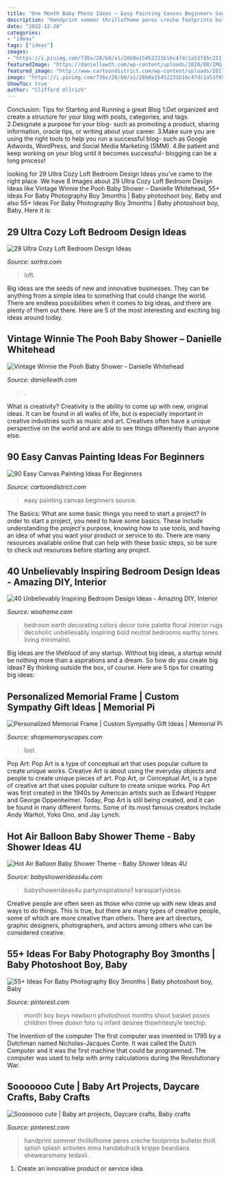 ```yaml
---
title: "One Month Baby Photo Ideas ~ Easy Painting Canvas Beginners Source"
description: "Handprint sommer thrillofhome peres creche footprints bulletin thrill splish splash activites inma handabdruck krippe beardians shewearsmany tedavii"
date: "2022-12-28"
categories:
- "ideas"
tags: ["ideas"]
images:
- "https://i.pinimg.com/736x/28/b0/a1/28b0a15452231b16c47dc1a53f85c211.jpg"
featuredImage: "https://daniellewth.com/wp-content/uploads/2020/08/IMG_6112-1024x1536.jpg"
featured_image: "http://www.cartoondistrict.com/wp-content/uploads/2017/06/Easy-Canvas-Painting-Ideas-For-Beginners15-1.jpg"
image: "https://i.pinimg.com/736x/28/b0/a1/28b0a15452231b16c47dc1a53f85c211.jpg"
ShowToc: true
author: "Clifford Ullrich"
---
```



Conclusion: Tips for Starting and Running a great Blog
1.Get organized and create a structure for your blog with posts, categories, and tags.
2.Designate a purpose for your blog- such as promoting a product, sharing information, oracle tips, or writing about your career. 
3.Make sure you are using the right tools to help you run a successful blog- such as Google Adwords, WordPress, and Social Media Marketing (SMM). 
4.Be patient and keep working on your blog until it becomes successful- blogging can be a long process!

	

		
looking for 29 Ultra Cozy Loft Bedroom Design Ideas you've came to the right place. We have 8 Images about 29 Ultra Cozy Loft Bedroom Design Ideas like Vintage Winnie the Pooh Baby Shower – Danielle Whitehead, 55+ Ideas For Baby Photography Boy 3months | Baby photoshoot boy, Baby and also 55+ Ideas For Baby Photography Boy 3months | Baby photoshoot boy, Baby. Here it is:
		
    
## 29 Ultra Cozy Loft Bedroom Design Ideas

<img loading=lazy src="https://www.sortra.com/wp-content/uploads/2014/11/loft-bedroom-design22.jpg" onerror="this.onerror=null;this.src='https://tse1.mm.bing.net/th?id=OIP.aQ071kTJOKUkCLC4XYpfHQHaLL&amp;pid=15.1';" alt="29 Ultra Cozy Loft Bedroom Design Ideas">

_Source: sortra.com_

>loft. 

	

Big ideas are the seeds of new and innovative businesses. They can be anything from a simple idea to something that could change the world. There are endless possibilities when it comes to big ideas, and there are plenty of them out there. Here are 5 of the most interesting and exciting big ideas around today.

    
## Vintage Winnie The Pooh Baby Shower – Danielle Whitehead

<img loading=lazy src="https://daniellewth.com/wp-content/uploads/2020/08/IMG_6112-1024x1536.jpg" onerror="this.onerror=null;this.src='https://tse3.mm.bing.net/th?id=OIP.UskuR-Pmu3hZ1mNsW8-78wHaLH&amp;pid=15.1';" alt="Vintage Winnie the Pooh Baby Shower – Danielle Whitehead">

_Source: daniellewth.com_

>. 

	

What is creativity?
Creativity is the ability to come up with new, original ideas. It can be found in all walks of life, but is especially important in creative industries such as music and art. Creatives often have a unique perspective on the world and are able to see things differently than anyone else.

    
## 90 Easy Canvas Painting Ideas For Beginners

<img loading=lazy src="http://www.cartoondistrict.com/wp-content/uploads/2017/06/Easy-Canvas-Painting-Ideas-For-Beginners15-1.jpg" onerror="this.onerror=null;this.src='https://tse2.mm.bing.net/th?id=OIP.95vW5q5Xz0Vw1UleV7OBFQHaKE&amp;pid=15.1';" alt="90 Easy Canvas Painting Ideas For Beginners">

_Source: cartoondistrict.com_

>easy painting canvas beginners source. 

	

The Basics: What are some basic things you need to start a project?
In order to start a project, you need to have some basics. These include understanding the project's purpose, knowing how to use tools, and having an idea of what you want your product or service to do. There are many resources available online that can help with these basic steps, so be sure to check out resources before starting any project.

    
## 40 Unbelievably Inspiring Bedroom Design Ideas - Amazing DIY, Interior

<img loading=lazy src="http://www.woohome.com/wp-content/uploads/2014/01/Wonderful-Bedroom-Design-Ideas-25.jpg" onerror="this.onerror=null;this.src='https://tse2.mm.bing.net/th?id=OIP.XXnlCkCaZVCiGzQuTnhzJAHaLH&amp;pid=15.1';" alt="40 Unbelievably Inspiring Bedroom Design Ideas - Amazing DIY, Interior">

_Source: woohome.com_

>bedroom earth decorating colors decor tone palette floral interior rugs decoholic unbelievably inspiring bold neutral bedrooms earthy tones living minimalist. 

	

Big ideas are the lifeblood of any startup. Without big ideas, a startup would be nothing more than a aspirations and a dream. So how do you create big ideas? By thinking outside the box, of course. Here are 5 tips for creating big ideas: 

    
## Personalized Memorial Frame | Custom Sympathy Gift Ideas | Memorial Pi

<img loading=lazy src="https://cdn.shopify.com/s/files/1/0074/2110/0096/products/il_fullxfull.1400565349_zcxy_1024x1024@2x.jpg?v=1613031968" onerror="this.onerror=null;this.src='https://tse3.mm.bing.net/th?id=OIP.YJumxupytz13hVmUojH6kQHaH0&amp;pid=15.1';" alt="Personalized Memorial Frame | Custom Sympathy Gift Ideas | Memorial Pi">

_Source: shopmemoryscapes.com_

>lost. 

	

Pop Art: Pop Art is a type of conceptual art that uses popular culture to create unique works.
Creative Art is about using the everyday objects and people to create unique pieces of art. Pop Art, or Conceptual Art, is a type of creative art that uses popular culture to create unique works. Pop Art was first created in the 1940s by American artists such as Edward Hopper and George Oppenheimer. Today, Pop Art is still being created, and it can be found in many different forms. Some of its most famous creators include Andy Warhol, Yoko Ono, and Jay Lynch.

    
## Hot Air Balloon Baby Shower Theme - Baby Shower Ideas 4U

<img loading=lazy src="https://babyshowerideas4u.com/wp-content/uploads/2014/01/hot-air-balloon-baby-shower-ideas-13.jpg" onerror="this.onerror=null;this.src='https://tse1.mm.bing.net/th?id=OIP.WztYrBhsGQ_NsPn58Gf5bwHaLG&amp;pid=15.1';" alt="Hot Air Balloon Baby Shower Theme - Baby Shower Ideas 4U">

_Source: babyshowerideas4u.com_

>babyshowerideas4u partyinspirations1 karaspartyideas. 

	

Creative people are often seen as those who come up with new ideas and ways to do things. This is true, but there are many types of creative people, some of which are more creative than others. There are art directors, graphic designers, photographers, and actors among others who can be considered creative.

    
## 55+ Ideas For Baby Photography Boy 3months | Baby Photoshoot Boy, Baby

<img loading=lazy src="https://i.pinimg.com/736x/d4/94/02/d49402532921353acf4f924e6f79040c.jpg" onerror="this.onerror=null;this.src='https://tse3.mm.bing.net/th?id=OIP.fCyKYj9ZSGDYBr_yiDe5lgAAAA&amp;pid=15.1';" alt="55+ Ideas For Baby Photography Boy 3months | Baby photoshoot boy, Baby">

_Source: pinterest.com_

>month boy boys newborn photoshoot months shoot basket poses children three doesn foto ru infant desiree thewhitestyle teechip. 

	

The Invention of the computer
The first computer was invented in 1795 by a Dutchman named Nicholas-Jacques Conte. It was called the Dutch Computer and it was the first machine that could be programmed. The computer was used to help with army calculations during the Revolutionary War.

    
## Sooooooo Cute | Baby Art Projects, Daycare Crafts, Baby Crafts

<img loading=lazy src="https://i.pinimg.com/736x/28/b0/a1/28b0a15452231b16c47dc1a53f85c211.jpg" onerror="this.onerror=null;this.src='https://tse2.mm.bing.net/th?id=OIP.Cf-5mmaVRuse_G73Ko_wiwHaJ3&amp;pid=15.1';" alt="Sooooooo cute | Baby art projects, Daycare crafts, Baby crafts">

_Source: pinterest.com_

>handprint sommer thrillofhome peres creche footprints bulletin thrill splish splash activites inma handabdruck krippe beardians shewearsmany tedavii. 

	

1. Create an innovative product or service idea.

